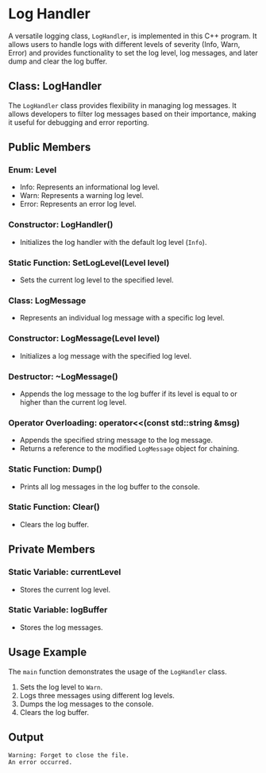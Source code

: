 # Log Handler

A versatile logging class, `LogHandler`, is implemented in this C++ program. It allows users to handle logs with different levels of severity (Info, Warn, Error) and provides functionality to set the log level, log messages, and later dump and clear the log buffer.

## Class: LogHandler

The `LogHandler` class provides flexibility in managing log messages. It allows developers to filter log messages based on their importance, making it useful for debugging and error reporting.

## Public Members

### Enum: Level

- Info: Represents an informational log level.
- Warn: Represents a warning log level.
- Error: Represents an error log level.

### Constructor: LogHandler()

- Initializes the log handler with the default log level (`Info`).

### Static Function: SetLogLevel(Level level)

- Sets the current log level to the specified level.

### Class: LogMessage

- Represents an individual log message with a specific log level.

### Constructor: LogMessage(Level level)

- Initializes a log message with the specified log level.

### Destructor: ~LogMessage()

- Appends the log message to the log buffer if its level is equal to or higher than the current log level.

### Operator Overloading: operator<<(const std::string &msg)

- Appends the specified string message to the log message.
- Returns a reference to the modified `LogMessage` object for chaining.

### Static Function: Dump()

- Prints all log messages in the log buffer to the console.

### Static Function: Clear()

- Clears the log buffer.

## Private Members

### Static Variable: currentLevel

- Stores the current log level.

### Static Variable: logBuffer

- Stores the log messages.

## Usage Example

The `main` function demonstrates the usage of the `LogHandler` class.

1. Sets the log level to `Warn`.
2. Logs three messages using different log levels.
3. Dumps the log messages to the console.
4. Clears the log buffer.

## Output

```
Warning: Forget to close the file.
An error occurred.
```